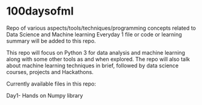 # 100daysofml

Repo of various aspects/tools/techniques/programming concepts related to Data Science and Machine learning
Everyday 1 file or code or learning summary will be added to this repo.

This repo will focus on Python 3 for data analysis and machine learning along with some other tools as and when explored.
The repo will also talk about machine learning techniques in brief, followed by data science courses, projects and Hackathons.

Currently available files in this repo:

Day1- Hands on Numpy library 
